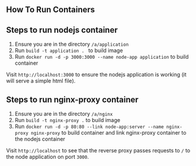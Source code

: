 
## How To Run Containers

## Steps to run nodejs container

1. Ensure you are in the directory `/a/application`
2. Run `build -t application . ` to build image
3. Run `docker run -d -p 3000:3000 --name node-app application` to build container

Visit `http://localhost:3000` to ensure the nodejs application is working (it will serve a simple html file). 

## Steps to run nginx-proxy container

1. Ensure you are in the directory `/a/nginx`
2. Run `build -t nginx-proxy .` to build image
3. Run `docker run -d -p 80:80 --link node-app:server --name nginx-proxy nginx-proxy` to build container and link nginx-proxy container to the nodejs container

Visit `http://localhost` to see that the reverse proxy passes requests to `/` to the node application on port `3000`.  

